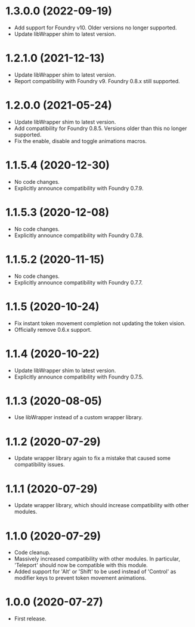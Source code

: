 # 1.3.0.0 (2022-09-19)

- Add support for Foundry v10. Older versions no longer supported.
- Update libWrapper shim to latest version.

# 1.2.1.0 (2021-12-13)

- Update libWrapper shim to latest version.
- Report compatibility with Foundry v9. Foundry 0.8.x still supported.

# 1.2.0.0 (2021-05-24)

- Update libWrapper shim to latest version.
- Add compatibility for Foundry 0.8.5. Versions older than this no longer supported.
- Fix the enable, disable and toggle animations macros.

# 1.1.5.4 (2020-12-30)

- No code changes.
- Explicitly announce compatibility with Foundry 0.7.9.

# 1.1.5.3 (2020-12-08)

- No code changes.
- Explicitly announce compatibility with Foundry 0.7.8.

# 1.1.5.2 (2020-11-15)

- No code changes.
- Explicitly announce compatibility with Foundry 0.7.7.

# 1.1.5 (2020-10-24)

- Fix instant token movement completion not updating the token vision.
- Officially remove 0.6.x support.

# 1.1.4 (2020-10-22)

- Update libWrapper shim to latest version.
- Explicitly announce compatibility with Foundry 0.7.5.

# 1.1.3 (2020-08-05)

- Use libWrapper instead of a custom wrapper library.

# 1.1.2 (2020-07-29)

- Update wrapper library again to fix a mistake that caused some compatibility issues.

# 1.1.1 (2020-07-29)

- Update wrapper library, which should increase compatibility with other modules.

# 1.1.0 (2020-07-29)

- Code cleanup.
- Massively increased compatibility with other modules. In particular, 'Teleport' should now be compatible with this module.
- Added support for 'Alt' or 'Shift' to be used instead of 'Control' as modifier keys to prevent token movement animations.

# 1.0.0 (2020-07-27)

- First release.